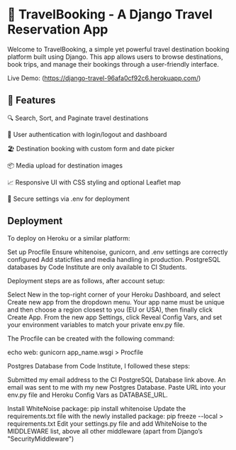 
# 🧳 TravelBooking - A Django Travel Reservation App
Welcome to TravelBooking, a simple yet powerful travel destination booking platform built using Django. This app allows users to browse destinations, book trips, and manage their bookings through a user-friendly interface.

Live Demo: (https://django-travel-96afa0cf92c6.herokuapp.com/)

## 🚀 Features

🔍 Search, Sort, and Paginate travel destinations

🧾 User authentication with login/logout and dashboard

🏖️ Destination booking with custom form and date picker

📦 Media upload for destination images

📈 Responsive UI with CSS styling and optional Leaflet map

🔐 Secure settings via .env for deployment


## Deployment
To deploy on Heroku or a similar platform:

Set up Procfile
Ensure whitenoise, gunicorn, and .env settings are correctly configured
Add staticfiles and media handling in production.
PostgreSQL databases by Code Institute are only available to CI Students.

Deployment steps are as follows, after account setup:

Select New in the top-right corner of your Heroku Dashboard, and select Create new app from the dropdown menu.
Your app name must be unique and then choose a region closest to you (EU or USA), then finally click Create App.
From the new app Settings, click Reveal Config Vars, and set your environment variables to match your private env.py file.

The Procfile can be created with the following command:

echo web: gunicorn app_name.wsgi > Procfile

Postgres Database from Code Institute, I followed these steps:

Submitted my email address to the CI PostgreSQL Database link above.
An email was sent to me with my new Postgres Database.
Paste URL into your env.py file and Heroku Config Vars as DATABASE_URL.

Install WhiteNoise package:
pip install whitenoise
Update the requirements.txt file with the newly installed package:
pip freeze --local > requirements.txt
Edit your settings.py file and add WhiteNoise to the MIDDLEWARE list, above all other middleware (apart from Django’s "SecurityMiddleware")


